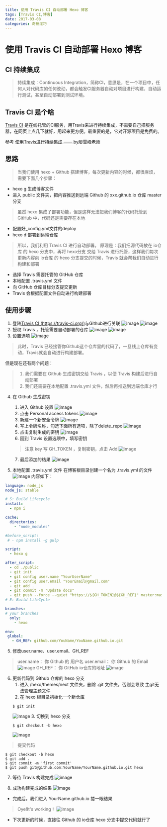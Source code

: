 ```yaml
---
title: 使用 Travis CI 自动部署 Hexo 博客
tags: [Travis CI,博客]
date: 2017-03-08
categories: 奇技淫巧
---
```


# 使用 Travis CI 自动部署 Hexo 博客
## CI 持续集成
> 持续集成：Continuous Integration，简称CI，意思是，在一个项目中，任何人对代码库的任何改动，都会触发CI服务器自动对项目进行构建，自动运行测试，甚至自动部署到测试环境。

<!-- more --> 

## Travis CI 是个啥
[Travis CI](https://travis-ci.org/) 是在线托管的CI服务，用Travis来进行持续集成，不需要自己搭服务器，在网页上点几下就好，用起来更方便。最重要的是，它对开源项目是免费的。

参考 [使用Travis进行持续集成 —— by廖雪峰老师](https://www.liaoxuefeng.com/article/0014631488240837e3633d3d180476cb684ba7c10fda6f6000)

## 思路
> 当我们使用 hexo + Github 搭建博客，每次更新内容的时候，都很麻烦，需要下面几个步骤：
* hexo g 生成博客文件
* 进入 public 文件夹，把内容推送到远端 Github 的 xxx.github.io 仓库 master 分支

> 虽然 hexo 集成了部署功能，但是这样无法把我们博客的代码托管到 GitHub 中，代码还是需要存在本地
* 配置好_config.yml文件的deploy
* hexo d 部署到远端仓库

> 所以，我们利用 Travis CI 进行自动部署。
原理是：我们把源代码放在 io仓库 的 hexo 分支中，再将 hexo分支 交给 Travis 进行托管，这样我们每次更新内容向 io仓库 的 hexo 分支提交的时候，Travis 就会帮我们自动进行构建和部署
* 选择 Travis 需要托管的 GitHub 仓库
* 本地配置 .travis.yml 文件
* 向 GitHub 仓库目标分支提交更新
* Travis 会根据配置文件自动进行构建部署

## 使用步骤
1. 登陆[Travis CI (https://travis-ci.org/)](https://travis-ci.org/)与Github进行关联
![image](/image/travis_1-0.png)
![image](/image/travis_1-1.png)
2. 授权 Travis ，托管需要自动部署的仓库
![image](/image/travis_1-2.png)
![image](/image/travis_1-3.png)
3. 设置选项
![image](/image/travis_1-4.png)
> 此时，Travis 已经接管你Github这个仓库里的代码了，一旦线上仓库有变动，Travis就会自动进行构建部署。

但是现在还有两个问题：
> 1. 我们需要在 Github 生成密钥交给 Travis ，以便 Travis 构建后进行自动部署
> 2. 我们还需要在本地配置 .travis.yml 文件，然后再推送到远端仓库才行

4. 在 Github 生成密钥
    1. 进入 Github 设置
    ![image](/image/travis_1-6.png)
    2. 点击 Personal access tokens
    ![image](/image/travis_1-7.png)
    3. 新建一个新安全令牌
    ![image](/image/travis_1-8.png)
    4. 写上令牌名称，勾选下面所有选项，除了delete_repo
    ![image](/image/travis_1-9.png)
    5. 点击复制生成的密钥
    ![image](/image/travis_1-10.png)
    6. 回到 Travis 设置选项中，填写密钥
    > 注意 key 写 GH_TOKEN ，复制密钥，点击 Add
    ![image](/image/travis_1-11.png)
    7. 最后添加的结果
    ![image](/image/travis_1-12.png)

5. 本地配置 .travis.yml 文件
在博客根目录创建一个名为 .travis.yml 的文件
![image](/image/travis_1-13.png)
内容如下：
~~~ yml
language: node_js
node_js: stable

# S: Build Lifecycle
install:
  - npm i

cache:
  directories:
    - "node_modules"

#before_script:
 # - npm install -g gulp

script:
  - hexo g

after_script:
  - cd ./public
  - git init
  - git config user.name "YourUserName"
  - git config user.email "YourEmail@gmail.com"
  - git add .
  - git commit -m "Update docs"
  - git push --force --quiet "https://${GH_TOKEN}@${GH_REF}" master:master
# E: Build LifeCycle

branches:
# your branches
  only:
    - hexo

env:
 global:
   - GH_REF: github.com/YouName/YouName.github.io.git
~~~

5. 修改user.name、user.email、GH_REF
> user.name：   你 Github 的 用户名
> user.email：  你 Github 的 Email
![image](/image/travis_1-14.png)
> GH_REF：    你 GitHub io仓库的地址
![image](/image/travis_1-15.png)

6. 更新代码到 Github 仓库的 hexo 分支
    1. 进入 /hexo/themes/next 文件夹，删除 .git 文件夹，否则会导致 主git无法管理主题文件
    2. 在 hexo 根目录初始化一个新仓库
    ~~~
    $ git init
    ~~~
    ![image](/image/travis_2-1.png)
    3. 切换到 hexo 分支
    ~~~
    $ git checkout -b hexo
    ~~~
    ![image](/image/travis_2-2.png)    
> 提交代码
~~~ 
$ git checkout -b hexo
$ git add .
$ git commit -m 'first commit'
$ git push git@github.com:YourName/YourName.github.io.git hexo
~~~

7. 等待 Travis 构建完成
![image](/image/travis_2-3.png)

8. 成功构建完成的结果
![image](/image/travis_2-4.png)    

* 完成后，我们进入 YourName.github.io 搂一眼结果
> Oye!It's working！
    ![image](/image/travis_2-5.png)    

* 下次更新的时候，直接往 Github 的 io仓库 hexo 分支中提交代码就行了